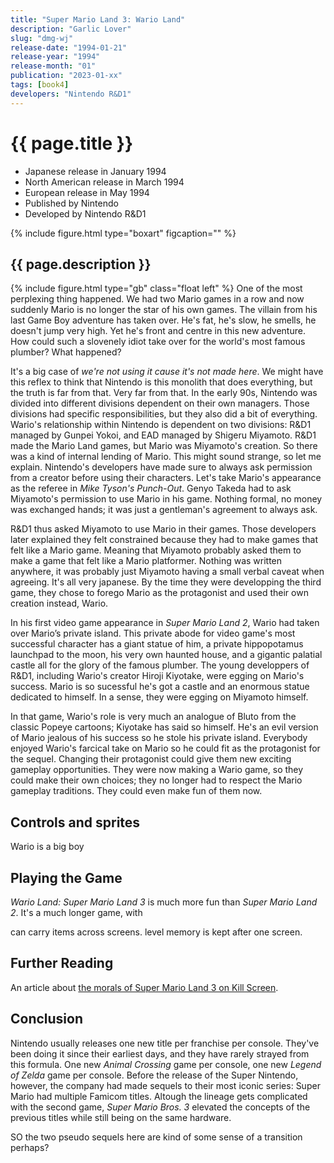```yaml
---
title: "Super Mario Land 3: Wario Land"
description: "Garlic Lover"
slug: "dmg-wj"
release-date: "1994-01-21"
release-year: "1994"
release-month: "01"
publication: "2023-01-xx"
tags: [book4]
developers: "Nintendo R&D1"
---
```

# {{ page.title }}

- Japanese release in January 1994
- North American release in March 1994
- European release in May 1994
- Published by Nintendo
- Developed by Nintendo R&D1

{% include figure.html type="boxart" figcaption="" %}

## {{ page.description }}

{% include figure.html type="gb" class="float left" %}
One of the most perplexing thing happened. We had two Mario games in a row and now suddenly Mario is no longer the star of his own games. The villain from his last Game Boy adventure has taken over. He's fat, he's slow, he smells, he doesn't jump very high. Yet he's front and centre in this new adventure. How could such a slovenely idiot take over for the world's most famous plumber? What happened?

It's a big case of *we're not using it cause it's not made here*. We might have this reflex to think that Nintendo is this monolith that does everything, but the truth is far from that. Very far from that. In the early 90s, Nintendo was divided into different divisions dependent on their own managers. Those divisions had specific responsibilities, but they also did a bit of everything. Wario's relationship within Nintendo is dependent on two divisions: R&D1 managed by Gunpei Yokoi, and EAD managed by Shigeru Miyamoto. R&D1 made the Mario Land games, but Mario was Miyamoto's creation. So there was a kind of internal lending of Mario. This might sound strange, so let me explain. Nintendo's developers have made sure to always ask permission from a creator before using their characters. Let's take Mario's appearance as the referee in *Mike Tyson's Punch-Out*. Genyo Takeda had to ask Miyamoto's permission to use Mario in his game. Nothing formal, no money was exchanged hands; it was just a gentleman's agreement to always ask.

R&D1 thus asked Miyamoto to use Mario in their games. Those developers later explained they felt constrained because they had to make games that felt like a Mario game. Meaning that Miyamoto probably asked them to make a game that felt like a Mario platformer. Nothing was written anywhere, it was probably just Miyamoto having a small verbal caveat when agreeing. It's all very japanese. By the time they were developping the third game, they chose to forego Mario as the protagonist and used their own creation instead, Wario.

In his first video game appearance in *Super Mario Land 2*, Wario had taken over Mario’s private island. This private abode for video game's most successful character has a giant statue of him, a private hippopotamus launchpad to the moon, his very own haunted house, and a gigantic palatial castle all for the glory of the famous plumber. The young developpers of R&D1, including Wario's creator Hiroji Kiyotake, were egging on Mario's success. Mario is so sucessful he's got a castle and an enormous statue dedicated to himself. In a sense, they were egging on Miyamoto himself.

In that game, Wario's role is very much an analogue of Bluto from the classic Popeye cartoons; Kiyotake has said so himself. He's an evil version of Mario jealous of his success so he stole his private island. Everybody enjoyed Wario's farcical take on Mario so he could fit as the protagonist for the sequel. Changing their protagonist could give them new exciting gameplay opportunities. They were now making a Wario game, so they could make their own choices; they no longer had to respect the Mario gameplay traditions. They could even make fun of them now.

## Controls and sprites

Wario is a big boy

## Playing the Game

*Wario Land: Super Mario Land 3* is much more fun than *Super Mario Land 2*. It's a much longer game, with

can carry items across screens. level memory is kept after one screen.

## Further Reading

An article about [the morals of Super Mario Land 3 on Kill Screen](http://killscreendaily.com/articles/ruthless-capitalism-wario-land-super-mario-3/).

## Conclusion

Nintendo usually releases one new title per franchise per console. They've been doing it since their earliest days, and they have rarely strayed from this formula. One new *Animal Crossing* game per console, one new *Legend of Zelda* game per console. Before the release of the Super Nintendo, however, the company had made sequels to their most iconic series: Super Mario had multiple Famicom titles. Altough the lineage gets complicated with the second game, *Super Mario Bros. 3* elevated the concepts of the previous titles while still being on the same hardware.

SO the two pseudo sequels here are kind of some sense of a transition perhaps?
